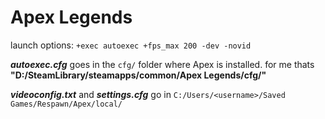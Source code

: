 # Apex Legends
launch options: `+exec autoexec +fps_max 200 -dev -novid`

_**autoexec.cfg**_ goes in the `cfg/` folder where Apex is installed. for me thats **"D:/SteamLibrary/steamapps/common/Apex Legends/cfg/"**

_**videoconfig.txt**_ and _**settings.cfg**_ go in `C:/Users/<username>/Saved Games/Respawn/Apex/local/`
